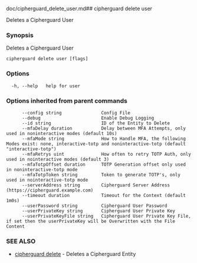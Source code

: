 doc/cipherguard_delete_user.md## cipherguard delete user

Deletes a Cipherguard User

### Synopsis

Deletes a Cipherguard User

```
cipherguard delete user [flags]
```

### Options

```
  -h, --help   help for user
```

### Options inherited from parent commands

```
      --config string               Config File
      --debug                       Enable Debug Logging
      --id string                   ID of the Entity to Delete
      --mfaDelay duration           Delay between MFA Attempts, only used in noninteractive modes (default 10s)
      --mfaMode string              How to Handle MFA, the following Modes exist: none, interactive-totp and noninteractive-totp (default "interactive-totp")
      --mfaRetrys uint              How often to retry TOTP Auth, only used in nointeractive modes (default 3)
      --mfaTotpOffset duration      TOTP Generation offset only used in noninteractive-totp mode
      --mfaTotpToken string         Token to generate TOTP's, only used in nointeractive-totp mode
      --serverAddress string        Cipherguard Server Address (https://cipherguard.example.com)
      --timeout duration            Timeout for the Context (default 1m0s)
      --userPassword string         Cipherguard User Password
      --userPrivateKey string       Cipherguard User Private Key
      --userPrivateKeyFile string   Cipherguard User Private Key File, if set then the userPrivateKey will be Overwritten with the File Content
```

### SEE ALSO

* [cipherguard delete](cipherguard_delete)	 - Deletes a Cipherguard Entity

